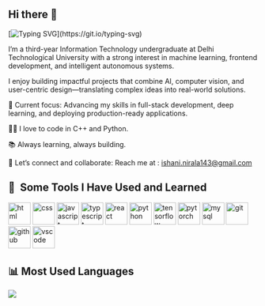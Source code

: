 ## Hi there 👋
[![Typing SVG](https://readme-typing-svg.demolab.com?font=Fira+Code&pause=1000&color=F79500&center=true&vCenter=true&width=435&lines=Frontend+Developer.;Proficient+in+C%2B%2B.;Machine+Learning+%26+Deep+Learning+Enthusiast.;Always+learning+new+things.)](https://git.io/typing-svg)

I’m a third-year Information Technology undergraduate at Delhi Technological University with a strong interest in machine learning, frontend development, and intelligent autonomous systems.

I enjoy building impactful projects that combine AI, computer vision, and user-centric design—translating complex ideas into real-world solutions.

📌 Current focus: Advancing my skills in full-stack development, deep learning, and deploying production-ready applications.

👩‍💻 I love to code in C++ and Python.

📚 Always learning, always building.

🔗 Let’s connect and collaborate:
    Reach me at : ishani.nirala143@gmail.com

<h2> 🚀 &nbsp;Some Tools I Have Used and Learned</h2>
<p align="left">
  <img src="https://cdn.jsdelivr.net/gh/devicons/devicon/icons/html5/html5-original.svg" alt="html" width="45" height="45"/>
  <img src="https://cdn.jsdelivr.net/gh/devicons/devicon/icons/css3/css3-original.svg" alt="css" width="45" height="45"/>
  <img src="https://cdn.jsdelivr.net/gh/devicons/devicon/icons/javascript/javascript-original.svg" alt="javascript" width="45" height="45"/>
  <img src="https://cdn.jsdelivr.net/gh/devicons/devicon/icons/typescript/typescript-original.svg" alt="typescript" width="45" height="45"/>
  <img src="https://cdn.jsdelivr.net/gh/devicons/devicon/icons/react/react-original.svg" alt="react" width="45" height="45"/>
  <img src="https://cdn.jsdelivr.net/gh/devicons/devicon/icons/python/python-original.svg" alt="python" width="45" height="45"/>
  <img src="https://cdn.jsdelivr.net/gh/devicons/devicon/icons/tensorflow/tensorflow-original.svg" alt="tensorflow" width="45" height="45"/>
  <img src="https://cdn.jsdelivr.net/gh/devicons/devicon/icons/pytorch/pytorch-original.svg" alt="pytorch" width="45" height="45"/>
  <img src="https://cdn.jsdelivr.net/gh/devicons/devicon/icons/mysql/mysql-original.svg" alt="mysql" width="45" height="45"/>
  <img src="https://cdn.jsdelivr.net/gh/devicons/devicon/icons/git/git-original.svg" alt="git" width="45" height="45"/>
  <img src="https://cdn.jsdelivr.net/gh/devicons/devicon/icons/github/github-original.svg" alt="github" width="45" height="45"/>
  <img src="https://cdn.jsdelivr.net/gh/devicons/devicon/icons/vscode/vscode-original.svg" alt="vscode" width="45" height="45"/>
</p>

## 📊 Most Used Languages

<p align="left">
  <img src="https://github-readme-stats.vercel.app/api/top-langs/?username=isshhh9&layout=compact&theme=dark&bg_color=000000&border_color=444" />
</p>
<!--
**isshhh9/isshhh9** is a ✨ _special_ ✨ repository because its `README.md` (this file) appears on your GitHub profile.

Here are some ideas to get you started:

- 🔭 I’m currently working on ...
- 🌱 I’m currently learning ...
- 👯 I’m looking to collaborate on ...
- 🤔 I’m looking for help with ...
- 💬 Ask me about ...
- 📫 How to reach me: ...
- 😄 Pronouns: ...
- ⚡ Fun fact: ...
-->
